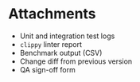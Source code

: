 # Attachments

* Unit and integration test logs
* `clippy` linter report
* Benchmark output (CSV)
* Change diff from previous version
* QA sign-off form
